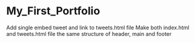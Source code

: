 # My_First_Portfolio
Add single embed tweet and link to tweets.html file
Make both index.html and tweets.html file the same structure of header, main and footer